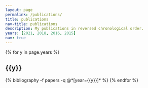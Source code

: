 ```yaml
---
layout: page
permalink: /publications/
title: publications
nav-title: publications
description: My publications in reversed chronological order.
years: [2021, 2018, 2016, 2015]
nav: true
---
```


<div class="publications">

{% for y in page.years %}

  <h2 class="year">{{y}}</h2>
  {% bibliography -f papers -q @*[year={{y}}]* %}
{% endfor %}

</div>

